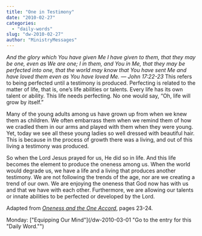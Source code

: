 ```yaml
---
title: "One in Testimony"
date: "2010-02-27"
categories: 
  - "daily-words"
slug: "dw-2010-02-27"
author: "MinistryMessages"
---
```


_And the glory which You have given Me I have given to them, that they may be one, even as We are one; I in them, and You in Me, that they may be perfected into one, that the world may know that You have sent Me and have loved them even as You have loved Me. — John 17:22-23_ This refers to being perfected until a testimony is produced. Perfecting is related to the matter of life, that is, one’s life abilities or talents. Every life has its own talent or ability. This life needs perfecting. No one would say, “Oh, life will grow by itself.”

Many of the young adults among us have grown up from when we knew them as children. We often embarrass them when we remind them of how we cradled them in our arms and played with them when they were young. Yet, today we see all these young ladies so well dressed with beautiful hair. This is because in the process of growth there was a living, and out of this living a testimony was produced.

So when the Lord Jesus prayed for us, He did so in life. And this life becomes the element to produce the oneness among us. When the world would degrade us, we have a life and a living that produces another testimony. We are not following the trends of the age, nor are we creating a trend of our own. We are enjoying the oneness that God now has with us and that we have with each other. Furthermore, we are allowing our talents or innate abilities to be perfected or developed by the Lord.

Adapted from [_Oneness and the One Accord_](/book-oneness/ "Go to the listing for this book."), pages 23-24.

Monday: ["Equipping Our Mind"](/dw-2010-03-01 "Go to the entry for this "Daily Word."")
